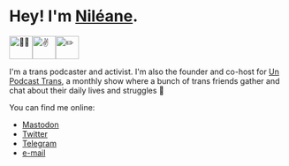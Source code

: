 # Hey! I'm [Niléane](https://nileane.fr).

<img class="emoji emoji1" src="frills/emoji/trans.png" alt="🏳️‍⚧️" height="42"><img class="emoji emoji2" src="frills/emoji/victory.png" alt="✌️" height="42"><img class="emoji emoji3" src="frills/emoji/pencil.png" alt="✏️" height="42">

I'm a trans podcaster and activist. I'm also the founder and co-host for [Un Podcast Trans](https://1pct.fr), a monthly show where a bunch of trans friends gather and chat about their daily lives and struggles 💜

You can find me online:

- <a rel="me" href="https://nileane.fr/@nileane">Mastodon</a>
- [Twitter](https://twitter.com/nildeala)
- [Telegram](https://t.me/nileane)
- [e-mail](mailto:contact@nileane.fr)
